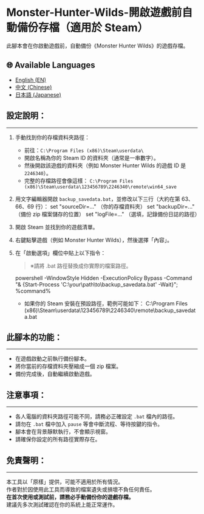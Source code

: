 # Monster-Hunter-Wilds-開啟遊戲前自動備份存檔（適用於 Steam）

此腳本會在你啟動遊戲前，自動備份《Monster Hunter Wilds》的遊戲存檔。

## 🌐 Available Languages

- [English (EN)](README.md)
- [中文 (Chinese)](README_CH.md)
- [日本語 (Japanese)](README_JP.md)


## 設定說明：
-------------------

1. 手動找到你的存檔資料夾路徑：
   - 前往：`C:\Program Files (x86)\Steam\userdata\`
   - 開啟名稱為你的 Steam ID 的資料夾（通常是一串數字）。
   - 然後開啟該遊戲的資料夾（例如 Monster Hunter Wilds 的遊戲 ID 是 `2246340`）。
   - 完整的存檔路徑會像這樣：
     `C:\Program Files (x86)\Steam\userdata\123456789\2246340\remote\win64_save`

2. 用文字編輯器開啟 `backup_savedata.bat`，並修改以下三行（大約在第 63、66、69 行）：
       set "sourceDir=..."   （你的存檔資料夾）
       set "backupDir=..."   （備份 zip 檔案儲存的位置）
       set "logFile=..."     （選填，記錄備份日誌的路徑）

3. 開啟 Steam 並找到你的遊戲清單。

4. 右鍵點擊遊戲（例如 Monster Hunter Wilds），然後選擇「內容」。

5. 在「啟動選項」欄位中貼上以下指令：
   > ※請將 .bat 路徑替換成你實際的檔案路徑。

   powershell -WindowStyle Hidden -ExecutionPolicy Bypass -Command "& {Start-Process 'C:\your\path\to\backup_savedata.bat' -Wait}"; %command%

   - 如果你的 Steam 安裝在預設路徑，範例可能如下：
     C:\Program Files (x86)\Steam\userdata\123456789\2246340\remote\backup_savedata.bat

## 此腳本的功能：
-----------------------

- 在遊戲啟動之前執行備份腳本。
- 將你當前的存檔資料夾壓縮成一個 zip 檔案。
- 備份完成後，自動繼續啟動遊戲。

## 注意事項：
----------------

- 各人電腦的資料夾路徑可能不同，請務必正確設定 `.bat` 檔內的路徑。
- 請勿在 `.bat` 檔中加入 `pause` 等會中斷流程、等待按鍵的指令。
- 腳本會在背景靜默執行，不會顯示視窗。
- 請確保你設定的所有路徑實際存在。

## 免責聲明：
-----------

本工具以「原樣」提供，可能不適用於所有情況。  
作者對於因使用此工具而導致的檔案遺失或損壞不負任何責任。  
**在首次使用或測試前，請務必手動備份你的遊戲存檔。**  
建議先多次測試確認在你的系統上能正常運作。
